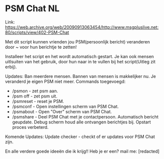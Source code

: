 # PSM Chat NL

Link: https://web.archive.org/web/20090913063454/http://www.msgpluslive.net:80/scripts/view/402-PSM-Chat

Met dit script kunnen vrienden jou PSM(persoonlijk bericht) veranderen door ~ voor hun berichtje te zetten!

Installeer het script en het wordt automatisch gestart. Je kan ook mensen uitlsuiten van het gebruik, door hun naar in te vullen bij het script(Uitleg zit erbij).

Updates:
Ban meerdere mensen.
Bannen van mensen is makkelijker nu.
Je veranderd je eigen PSM niet meer.
Commands toegevoegd:
- /psmon - zet psm aan.
- /psm off - zet psm uit.
- /psmreset - reset je PSM.
- /psmconf - Open instellingen scherm van PSM Chat.
- /psmabout - Open "Over" scherm van PSM Chat.
- /psmshare - Deel PSM Chat met je contactpersoon.
Automatisch bericht geupdate.
Debug scherm houd alle ontvangen berichtjes bij.
Opstart proces verbeterd.

Komende Updates:
Update checker - checkt of er updates voor PSM Chat zijn.

En alle verdere goede ideeën die ik krijg!!
Heb je er een? mail me: [redacted]
